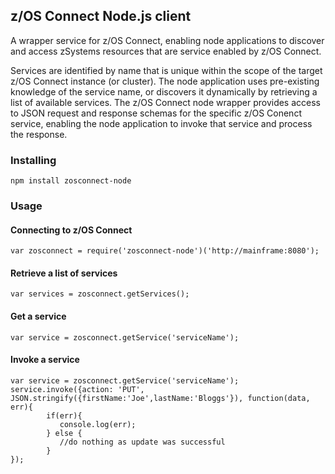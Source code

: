 ## z/OS Connect Node.js client

A wrapper service for z/OS Connect, enabling node applications to discover and access zSystems resources 
that are service enabled by z/OS Connect. 

Services are identified by name that is unique within the scope of the target z/OS Connect instance 
(or cluster). The node application uses pre-existing knowledge of the service name, or discovers it 
dynamically by retrieving a list of available services. The z/OS Connect node wrapper provides access 
to JSON request and response schemas for the specific z/OS Conenct service, enabling the node 
application to invoke that service and process the response.

### Installing

```
npm install zosconnect-node
```

### Usage

#### Connecting to z/OS Connect

```
var zosconnect = require('zosconnect-node')('http://mainframe:8080');
```

#### Retrieve a list of services

```
var services = zosconnect.getServices();
```

#### Get a service

```
var service = zosconnect.getService('serviceName');
```

#### Invoke a service

```
var service = zosconnect.getService('serviceName');
service.invoke({action: 'PUT', JSON.stringify({firstName:'Joe',lastName:'Bloggs'}), function(data, err){
        if(err){
           console.log(err);
        } else {
           //do nothing as update was successful
        }
});
```
